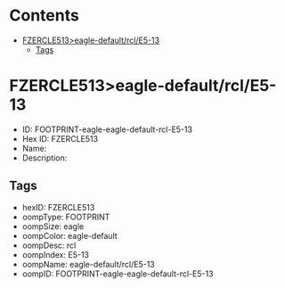 



Contents
========

* [FZERCLE513>eagle-default/rcl/E5-13](#fzercle513eagle-defaultrcle5-13)
	* [Tags](#tags)

# FZERCLE513>eagle-default/rcl/E5-13

- ID: FOOTPRINT-eagle-eagle-default-rcl-E5-13
- Hex ID: FZERCLE513
- Name: 
- Description: 

## Tags

- hexID: FZERCLE513
- oompType: FOOTPRINT
- oompSize: eagle
- oompColor: eagle-default
- oompDesc: rcl
- oompIndex: E5-13
- oompName: eagle-default/rcl/E5-13
- oompID: FOOTPRINT-eagle-eagle-default-rcl-E5-13
